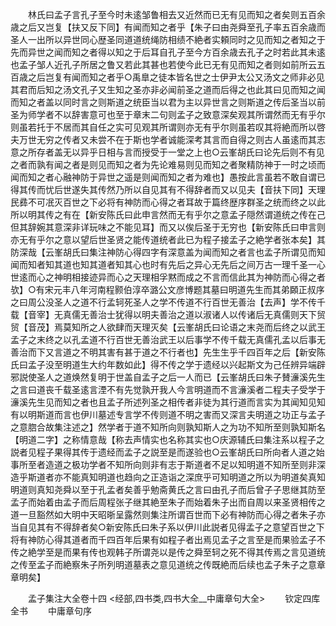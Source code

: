 <!-- { "loadSidebar": true } -->
　　林氏曰孟子言孔子至今时未逺邹鲁相去又近然而已无有见而知之者矣则五百余歳之后又岂复【扶又反下同】有闻而知之者乎【朱子曰由尧舜至孔子率五百余歳而圣人一出所以异世同心歴圣同道道统绳防相绩不絶者实頼同时之见而知之者知之于先而异世之闻而知之者得以知之于后耳自孔子至今方百余歳去孔子之时若此其未逺也孟子邹人近孔子所居之鲁又若此其甚也若使今此已无有见而知之者则如前所云五百歳之后岂复有闻而知之者乎○禹臯之徒本皆名世之士伊尹太公又汤文之师非必见其君而后知之汤文孔子又生知之圣亦非必闻前圣之道而后得之也此其曰见而知之闻而知之者盖以同时言之则斯道之统臣当以君为主以异世言之则斯道之传后圣当以前圣为师学者不以辞害意可也至于章末二句则孟子之致意深矣观其所谓然而无有乎尔则虽若托于不居而其自任之实可见观其所谓则亦无有乎尔则虽若叹其将絶而所以啓夫万世无穷之传者又未尝不在于斯也学者诚能深考其言而自得之则古人虽逺而其志意之所存者盖无以异乎日相与言而授受于一堂之上也○云峯胡氏曰论先后则不有见之者而孰有闻之者是则见而知之者为先论难易则见而知之者聚精防神于一时之顷而闻而知之者心融神防于异世之遥是则闻而知之者为难也】愚按此言虽若不敢自谓已得其传而忧后世遂失其传然乃所以自见其有不得辞者而又以见夫【音扶下同】天理民彞不可冺灭百世之下必将有神防而心得之者耳故于篇终歴序群圣之统而终之以此所以明其传之有在【新安陈氏曰此申言然而无有乎尔之意孟子隠然谓道统之传在己但其辞婉其意深非详玩味之不能见耳】而又以俟后圣于无穷也【新安陈氏曰申言则亦无有乎尔之意以望后世圣贤之能传道统者此已为程子接孟子之絶学者张本矣】其防深哉【云峯胡氏曰集注神防心得四字有深意盖为闻而知之者言也孟子所谓见而知闻而知者知其道也知其道者知其心也时有先后之异心无先后之间万古一理千圣一心世逺而心之神明相接迹异而心之天理相孚黙而成之不言而信此其为神防而心得之者欤】○有宋元丰八年河南程颢伯淳卒潞公文彦博题其墓曰明道先生而其弟頥正叔序之曰周公没圣人之道不行孟轲死圣人之学不传道不行百世无善治【去声】学不传千载【音宰】无真儒无善治士犹得以明夫善治之道以淑诸人以传诸后无真儒则天下贸贸【音茂】焉莫知所之人欲肆而天理灭矣【云峯胡氏曰论语之末尧而后终之以武王孟子之末终之以孔孟道不行百世无善治武王以后事学不传千载无真儒孔孟以后事无善治而下又言道之不明其害有甚于道之不行者也】先生生乎千四百年之后【新安陈氏曰孟子没至明道生大约年数如此】得不传之学于遗经以兴起斯文为己任辨异端辟邪説使圣人之道焕然复明于世盖自孟子之后一人而已【云峯胡氏曰朱子賛濓溪先生之言曰道丧千载圣逺言湮不有先觉孰开我人今言明道而不言濓溪者二程夫子受学于濓溪先生见而知之者也且孟子所述列圣之相传者非徒为其行道而言实为其闻知见知有以明斯道而言也伊川墓述专言学不传则道不明之害而又深言夫明道之功正与孟子之意脗合故集注述之】然学者于道不知所向则孰知斯人之为功不知所至则孰知斯名【明道二字】之称情意哉【称去声情实也名称其实也○庆源辅氏曰集注系以程子之説者见程子果得其传于遗经而孟子之説至是而遂验也○云峯胡氏曰所向者人道之始事所至者造道之极功学者不知所向则非有志于斯道者不足以知明道不知所至则非深造乎斯道者亦不能真知明道也趋向之正造诣之深庶乎可知明道之所以为明道矣真知明道则真知尧舜以至于孔孟者矣善乎勉斋黄氏之言曰由孔子而后曾子子思继其防至孟子而始着由孟子而后周程张子继其絶至朱子而始着朱子出而自周以来圣贤相传之道一旦豁然如大明中天昭晣呈露然则集注所谓百世而下必有神防而心得之者朱子亦当自见其有不得辞者矣○新安陈氏曰朱子系以伊川此説者见得孟子之意望百世之下将有神防心得其道者而千四百年后果有如程子者出焉见孟子之言至是而果验孟子不传之絶学至是而果有传也观韩子所谓尧以是传之舜至轲之死不得其传焉之言见道统之传至孟子而絶察朱子所列明道墓表之意见道统之传既絶而后续也孟子朱子之意章章明矣】








　　孟子集注大全卷十四
<经部,四书类,四书大全__中庸章句大全>
　　钦定四库全书
　　中庸章句序
